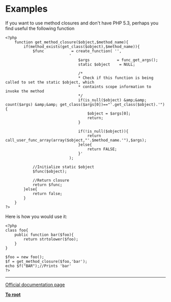 # Examples



If you want to use method closures and don&apos;t have PHP 5.3, perhaps you find useful the following function<br>

```
<?php
    function get_method_closure($object,$method_name){
        if(method_exists(get_class($object),$method_name)){
            $func            = create_function( '',
                            '
                                $args            = func_get_args();
                                static $object    = NULL;
                                
                                /*
                                * Check if this function is being called to set the static $object, which 
                                * containts scope information to invoke the method
                                */
                                if(is_null($object) &amp;&amp; count($args) &amp;&amp; get_class($args[0])=="'.get_class($object).'"){
                                    $object = $args[0];
                                    return;
                                }

                                if(!is_null($object)){
                                    return call_user_func_array(array($object,"'.$method_name.'"),$args);
                                }else{
                                    return FALSE;
                                }'
                            );
            
            //Initialize static $object
            $func($object);
            
            //Return closure
            return $func;
        }else{
            return false;
        }        
    }
?>
```

Here is how you would use it:


```
<?php
class foo{
    public function bar($foo){
        return strtolower($foo);
    }
}

$foo = new foo();
$f = get_method_closure($foo,'bar');
echo $f("BAR");//Prints 'bar'
?>
```
  

---

[Official documentation page](https://www.php.net/manual/en/reflection.examples.php)

**[To root](/README.md)**